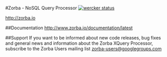 #Zorba - NoSQL Query Processor [![wercker status](https://app.wercker.com/status/b3c8557814e454f56a5079d6f6869ef8/s/master "wercker status")](https://app.wercker.com/project/bykey/b3c8557814e454f56a5079d6f6869ef8)

http://zorba.io

##Documentation
http://www.zorba.io/documentation/latest

##Support
If you want to be informed about new code releases, bug fixes and general news and information about the Zorba XQuery Processor, subscribe to the Zorba Users mailing list [zorba-users@googlegroups.com](mailto:zorba-users@googlegroups.com)
